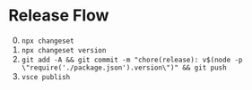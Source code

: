 # Release Flow

0. `npx changeset`
1. `npx changeset version`
2. `git add -A && git commit -m "chore(release): v$(node -p \"require('./package.json').version\")" && git push`
3. `vsce publish`
